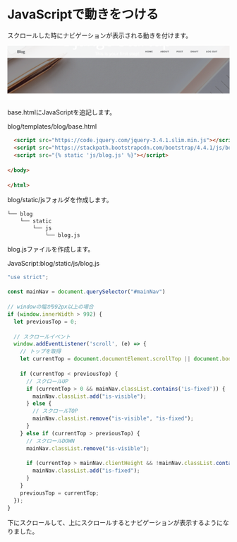 # JavaScriptで動きをつける

スクロールした時にナビゲーションが表示される動きを付けます。

![Navigation](../img/nav.png)

base.htmlにJavaScriptを追記します。

blog/templates/blog/base.html
```html
  <script src="https://code.jquery.com/jquery-3.4.1.slim.min.js"></script>
  <script src="https://stackpath.bootstrapcdn.com/bootstrap/4.4.1/js/bootstrap.min.js"></script>
  <script src="{% static 'js/blog.js' %}"></script>

</body>

</html>
```

blog/static/jsフォルダを作成します。

```
└── blog
    └── static
        └── js
            └── blog.js
```

blog.jsファイルを作成します。

JavaScript:blog/static/js/blog.js
```JavaScript
"use strict";

const mainNav = document.querySelector("#mainNav")

// windowの幅が992px以上の場合
if (window.innerWidth > 992) {
  let previousTop = 0;

  // スクロールイベント
  window.addEventListener('scroll', (e) => {
    // トップを取得
    let currentTop = document.documentElement.scrollTop || document.body.scrollTop;

    if (currentTop < previousTop) {
      // スクロールUP
      if (currentTop > 0 && mainNav.classList.contains('is-fixed')) {
        mainNav.classList.add("is-visible");
      } else {
        // スクロールTOP
        mainNav.classList.remove("is-visible", "is-fixed");
      }
    } else if (currentTop > previousTop) {
      // スクロールDOWN
      mainNav.classList.remove("is-visible");

      if (currentTop > mainNav.clientHeight && !mainNav.classList.contains('is-fixed')) {
        mainNav.classList.add("is-fixed");
      }
    }
    previousTop = currentTop;
  });
}
```

下にスクロールして、上にスクロールするとナビゲーションが表示するようになりました。
